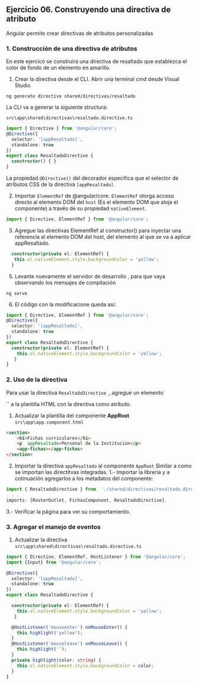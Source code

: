 ## Ejercicio 06. Construyendo una directiva de atributo

Angular permite crear directivas de atributos personalizadas

### 1. Construcción de una directiva de atributos

En este ejercicó  se construirá una directiva de resaltado que establezca el color de fondo de un elemento en amarillo.

1. Crear la directiva desde el CLI. Abrir una terminal cmd desde Visual Studio
```shell
ng generate directive shared/directivas/resaltado
```

La CLI va a generar la siguiente structura:

`src\app\shared\directivas\resaltado.directive.ts`
```typescript
import { Directive } from '@angular/core';
@Directive({
  selector: '[appResaltado]',
  standalone: true
})
export class ResaltadoDirective {
  constructor() { }
}
```

La propiedad  `@Directive()` del decorador especifica que el selector de atributos CSS de la directiva `[appResaltado]`.

2. Importar `ElementRef` de @angular/core. `ElementRef` otorga acceso directo al elemento DOM del `host` (Es el elemento DOM que aloja el componente) a través de su propiedad `nativeElement`.
```typescript
import { Directive, ElementRef } from '@angular/core';
```
3. Agregue las directivas  ElementRef al constructor() para inyectar una referencia al elemento DOM del host, del elemento al que se va a aplicar appResaltado.
 ```typescript
   constructor(private el: ElementRef) {
    this.el.nativeElement.style.backgroundColor = 'yellow';
   }
```
5. Levante nuevamente el servidor de desarrollo , para que vaya observando los mensajes de compilación
```shell
ng serve
```
6. El código con la modificacione queda así:
```typescript
import { Directive, ElementRef } from '@angular/core';
@Directive({
  selector: '[appResaltado]',
  standalone: true
})
export class ResaltadoDirective {
  constructor(private el: ElementRef) {
    this.el.nativeElement.style.backgroundColor = 'yellow';
   }
}
```

### 2. Uso de la directiva

Para usar la directiva  `ResaltadoDirective `, agregue un elemento`<p>`` a la plantilla HTML con la directiva como atributo.
1. Actualizar la plantilla  del componente **AppRoot** `src\app\app.component.html`

```html
<section>
	<h1>Fichas curriculares</h1>
	<p  appResaltado>Personal de la Institución</p>
	<app-fichas></app-fichas>
</section>
```

2. Importar la directiva `appResaltado` al componente `AppRoot`
Similar a como se importan las directitvas integradas. 1.- Importar la librería y a cotinuación agregarlos a los metadatos del componente:
```typescript
import { ResaltadoDirective } from  './shared/directivas/resaltado.directive'
. . . 
imports: [RouterOutlet, FichasComponent, ResaltadoDirective],
```
3.- Verificar la página para ver su comportamiento.


### 3. Agregar el manejo de eventos

1. Actualizar la directiva `src\app\shared\directivas\resaltado.directive.ts`
```typescript
import { Directive, ElementRef, HostListener } from '@angular/core';
import {Input} from '@angular/core';

@Directive({
  selector: '[appResaltado]',
  standalone: true
})
export class ResaltadoDirective {

  constructor(private el: ElementRef) {
    this.el.nativeElement.style.backgroundColor = 'yellow';
   }

  @HostListener('mouseenter') onMouseEnter() {
    this.highlight('yellow');
  }
  @HostListener('mouseleave') onMouseLeave() {
    this.highlight('');
  }
  private highlight(color: string) {
    this.el.nativeElement.style.backgroundColor = color;
  }
}
```

<!--stackedit_data:
eyJoaXN0b3J5IjpbOTc2NjIwNTk2LC04MDk0NTcwNjksLTMzNz
E1Mjc1OF19
-->